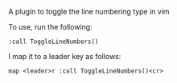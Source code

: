 A plugin to toggle the line numbering type in vim

To use, run the following:
```
:call ToggleLineNumbers()
```

I map it to a leader key as follows:
```
map <leader>r :call ToggleLineNumbers()<cr>
```

